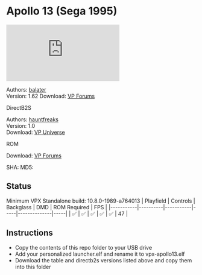 # Apollo 13 (Sega 1995)

![Table Preview](https://www.vpforums.org/index.php?s=ecc80ff65f52642febea09026be698f8&app=downloads&module=display&section=screenshot&record=76937&id=14766&full=1)

Authors: [balater](https://www.vpforums.org/index.php?s=ecc80ff65f52642febea09026be698f8&showuser=112487)  
Version: 1.62
Download: [VP Forums](https://www.vpforums.org/index.php?app=downloads&showfile=14766)

DirectB2S

Authors: [hauntfreaks](https://vpuniverse.com/profile/5216-hauntfreaks/)  
Version: 1.0  
Download: [VP Universe](https://vpuniverse.com/files/file/10898-apollo-13-sega-1995-b2s-with-full-dmd/)

ROM

Download: [VP Forums](https://www.vpforums.org/index.php?app=downloads&showfile=1063)

SHA: 
MD5: 

## Status 

Minimum VPX Standalone build: 10.8.0-1989-a764013
| Playfield | Controls | Backglass | DMD | ROM Required | FPS | 
|-----------|----------|-----------|-----|--------------|-----|
| :white_check_mark: | :white_check_mark: | :white_check_mark: | :white_check_mark: | :white_check_mark: | 47 |

## Instructions

- Copy the contents of this repo folder to your USB drive
- Add your personalized launcher.elf and rename it to vpx-apollo13.elf
- Download the table and directb2s versions listed above and copy them into this folder